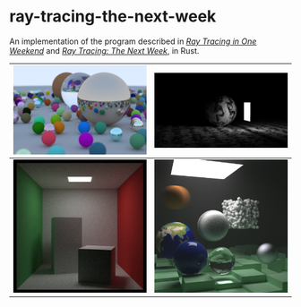 # ray-tracing-the-next-week

An implementation of the program described in [_Ray Tracing in One Weekend_](https://raytracing.github.io/books/RayTracingInOneWeekend.html) and [_Ray Tracing: The Next Week_](https://raytracing.github.io/books/RayTracingTheNextWeek.html), in Rust.

|![Example Output](images/example.png) | ![Example Output](images/example1.png)|
|--- | ---|
|![Example Output](images/example2.png) | ![Example Output](images/example3.png)|